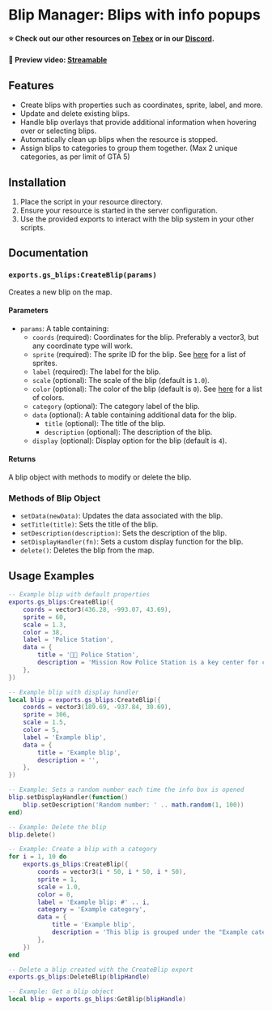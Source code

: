 # Blip Manager: Blips with info popups

#### ⭐ Check out our other resources on [Tebex](https://gamzky-scripts.tebex.io/) or in our [Discord](https://discord.com/invite/sjFP3HrWc3).
#### 📼 Preview video: [Streamable](https://streamable.com/la3460)

## Features
-   Create blips with properties such as coordinates, sprite, label, and more.
-   Update and delete existing blips.
-   Handle blip overlays that provide additional information when hovering over or selecting blips.
-   Automatically clean up blips when the resource is stopped.
-   Assign blips to categories to group them together. (Max 2 unique categories, as per limit of GTA 5)

## Installation
1. Place the script in your resource directory.
2. Ensure your resource is started in the server configuration.
3. Use the provided exports to interact with the blip system in your other scripts.

## Documentation

### `exports.gs_blips:CreateBlip(params)`
Creates a new blip on the map.
#### Parameters
-   `params`: A table containing:
    -   `coords` (required): Coordinates for the blip. Preferably a vector3, but any coordinate type will work.
    -   `sprite` (required): The sprite ID for the blip. See [here](https://docs.fivem.net/game-references/blips/) for a list of sprites.
    -   `label` (required): The label for the blip.
    -   `scale` (optional): The scale of the blip (default is `1.0`).
    -   `color` (optional): The color of the blip (default is `0`). See [here](https://docs.fivem.net/docs/game-references/blips/#blip-colors) for a list of colors.
    -   `category` (optional): The category label of the blip.
    -   `data` (optional): A table containing additional data for the blip.
        -   `title` (optional): The title of the blip.
        -   `description` (optional): The description of the blip.
    -   `display` (optional): Display option for the blip (default is `4`).

#### Returns
A blip object with methods to modify or delete the blip.

### Methods of Blip Object
-   `setData(newData)`: Updates the data associated with the blip.
-   `setTitle(title)`: Sets the title of the blip.
-   `setDescription(description)`: Sets the description of the blip.
-   `setDisplayHandler(fn)`: Sets a custom display function for the blip.
-   `delete()`: Deletes the blip from the map.

## Usage Examples
```lua
-- Example blip with default properties
exports.gs_blips:CreateBlip({
	coords = vector3(436.28, -993.07, 43.69),
	sprite = 60,
	scale = 1.3,
	color = 38,
	label = 'Police Station',
	data = {
		title = '👮🏽 Police Station',
		description = 'Mission Row Police Station is a key center for city police operations, equipped with holding cells, offices, and an impound lot.',
	},
})
```

```lua
-- Example blip with display handler
local blip = exports.gs_blips:CreateBlip({
	coords = vector3(189.69, -937.84, 30.69),
	sprite = 306,
	scale = 1.5,
	color = 5,
	label = 'Example blip',
	data = {
		title = 'Example blip',
		description = '',
	},
})

-- Example: Sets a random number each time the info box is opened
blip.setDisplayHandler(function()
	blip.setDescription('Random number: ' .. math.random(1, 100))
end)

-- Example: Delete the blip
blip.delete()
```

```lua
-- Example: Create a blip with a category
for i = 1, 10 do
	exports.gs_blips:CreateBlip({
		coords = vector3(i * 50, i * 50, i * 50),
		sprite = 1,
		scale = 1.0,
		color = 0,
		label = 'Example blip: #' .. i,
		category = 'Example category',
		data = {
			title = 'Example blip',
			description = 'This blip is grouped under the "Example category" category.',
		},
	})
end
```

```lua
-- Delete a blip created with the CreateBlip export
exports.gs_blips:DeleteBlip(blipHandle)

-- Example: Get a blip object
local blip = exports.gs_blips:GetBlip(blipHandle)
```
